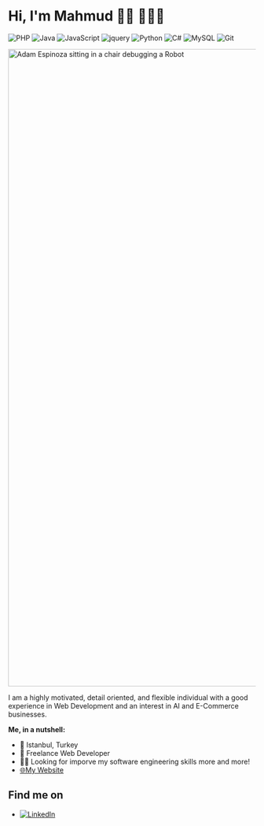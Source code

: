 # Hi, I'm Mahmud 👋🏽 👨🏽‍💻
![PHP](https://img.shields.io/badge/-PHP-blue?style=flat-square&logo=php)
![Java](https://img.shields.io/badge/-java-red?style=flat-square&logo=java)
![JavaScript](https://img.shields.io/badge/-JavaScript-black?style=flat-square&logo=javascript)
![jquery](https://img.shields.io/badge/-Jquery-black?style=flat-square&logo=jquery)
![Python](https://img.shields.io/badge/-Python-black?style=flat-square&logo=Python)
![C#](https://img.shields.io/badge/-Csharp-purple?style=flat-square&logo=Csharp)
![MySQL](https://img.shields.io/badge/-MySQL-white?style=flat-square&logo=MySQL)
![Git](https://img.shields.io/badge/-Git-black?style=flat-square&logo=git)

<img width="1294" alt="Adam Espinoza sitting in a chair debugging a Robot" src="https://user-images.githubusercontent.com/11344661/87259683-ee78fe00-c461-11ea-86c8-5d0642895aee.png">

I am a highly motivated, detail oriented, and flexible individual with a good
experience in Web Development and an interest in AI and E-Commerce
businesses. 


**Me, in a nutshell:**

- 📍 Istanbul, Turkey
- 💼 Freelance Web Developer 
- 👨‍💻 Looking for imporve my software engineering skills more and more!
- <a href="https://mahmudmardini.bartinrehberi.info/" target="_blank">🌐My Website</a>


## Find me on
- <a href="https://www.linkedin.com/in/mahmudmardini/" target="_blank" >![LinkedIn](https://img.shields.io/badge/-LinkedIn-blue?style=flat-square&logo=LinkedIn)</a>

